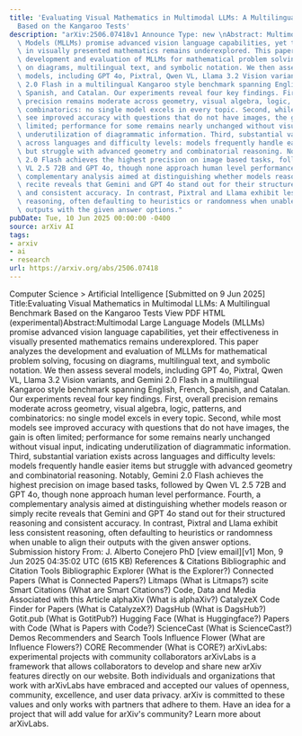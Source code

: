 ```yaml
---
title: 'Evaluating Visual Mathematics in Multimodal LLMs: A Multilingual Benchmark
  Based on the Kangaroo Tests'
description: "arXiv:2506.07418v1 Announce Type: new \nAbstract: Multimodal Large Language\
  \ Models (MLLMs) promise advanced vision language capabilities, yet their effectiveness\
  \ in visually presented mathematics remains underexplored. This paper analyzes the\
  \ development and evaluation of MLLMs for mathematical problem solving, focusing\
  \ on diagrams, multilingual text, and symbolic notation. We then assess several\
  \ models, including GPT 4o, Pixtral, Qwen VL, Llama 3.2 Vision variants, and Gemini\
  \ 2.0 Flash in a multilingual Kangaroo style benchmark spanning English, French,\
  \ Spanish, and Catalan. Our experiments reveal four key findings. First, overall\
  \ precision remains moderate across geometry, visual algebra, logic, patterns, and\
  \ combinatorics: no single model excels in every topic. Second, while most models\
  \ see improved accuracy with questions that do not have images, the gain is often\
  \ limited; performance for some remains nearly unchanged without visual input, indicating\
  \ underutilization of diagrammatic information. Third, substantial variation exists\
  \ across languages and difficulty levels: models frequently handle easier items\
  \ but struggle with advanced geometry and combinatorial reasoning. Notably, Gemini\
  \ 2.0 Flash achieves the highest precision on image based tasks, followed by Qwen\
  \ VL 2.5 72B and GPT 4o, though none approach human level performance. Fourth, a\
  \ complementary analysis aimed at distinguishing whether models reason or simply\
  \ recite reveals that Gemini and GPT 4o stand out for their structured reasoning\
  \ and consistent accuracy. In contrast, Pixtral and Llama exhibit less consistent\
  \ reasoning, often defaulting to heuristics or randomness when unable to align their\
  \ outputs with the given answer options."
pubDate: Tue, 10 Jun 2025 00:00:00 -0400
source: arXiv AI
tags:
- arxiv
- ai
- research
url: https://arxiv.org/abs/2506.07418
---
```


Computer Science > Artificial Intelligence
[Submitted on 9 Jun 2025]
Title:Evaluating Visual Mathematics in Multimodal LLMs: A Multilingual Benchmark Based on the Kangaroo Tests
View PDF HTML (experimental)Abstract:Multimodal Large Language Models (MLLMs) promise advanced vision language capabilities, yet their effectiveness in visually presented mathematics remains underexplored. This paper analyzes the development and evaluation of MLLMs for mathematical problem solving, focusing on diagrams, multilingual text, and symbolic notation. We then assess several models, including GPT 4o, Pixtral, Qwen VL, Llama 3.2 Vision variants, and Gemini 2.0 Flash in a multilingual Kangaroo style benchmark spanning English, French, Spanish, and Catalan. Our experiments reveal four key findings. First, overall precision remains moderate across geometry, visual algebra, logic, patterns, and combinatorics: no single model excels in every topic. Second, while most models see improved accuracy with questions that do not have images, the gain is often limited; performance for some remains nearly unchanged without visual input, indicating underutilization of diagrammatic information. Third, substantial variation exists across languages and difficulty levels: models frequently handle easier items but struggle with advanced geometry and combinatorial reasoning. Notably, Gemini 2.0 Flash achieves the highest precision on image based tasks, followed by Qwen VL 2.5 72B and GPT 4o, though none approach human level performance. Fourth, a complementary analysis aimed at distinguishing whether models reason or simply recite reveals that Gemini and GPT 4o stand out for their structured reasoning and consistent accuracy. In contrast, Pixtral and Llama exhibit less consistent reasoning, often defaulting to heuristics or randomness when unable to align their outputs with the given answer options.
Submission history
From: J. Alberto Conejero PhD [view email][v1] Mon, 9 Jun 2025 04:35:02 UTC (615 KB)
References & Citations
Bibliographic and Citation Tools
Bibliographic Explorer (What is the Explorer?)
Connected Papers (What is Connected Papers?)
Litmaps (What is Litmaps?)
scite Smart Citations (What are Smart Citations?)
Code, Data and Media Associated with this Article
alphaXiv (What is alphaXiv?)
CatalyzeX Code Finder for Papers (What is CatalyzeX?)
DagsHub (What is DagsHub?)
Gotit.pub (What is GotitPub?)
Hugging Face (What is Huggingface?)
Papers with Code (What is Papers with Code?)
ScienceCast (What is ScienceCast?)
Demos
Recommenders and Search Tools
Influence Flower (What are Influence Flowers?)
CORE Recommender (What is CORE?)
arXivLabs: experimental projects with community collaborators
arXivLabs is a framework that allows collaborators to develop and share new arXiv features directly on our website.
Both individuals and organizations that work with arXivLabs have embraced and accepted our values of openness, community, excellence, and user data privacy. arXiv is committed to these values and only works with partners that adhere to them.
Have an idea for a project that will add value for arXiv's community? Learn more about arXivLabs.